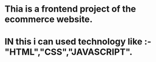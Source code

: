 # Thia is a frontend project of the ecommerce website.
# IN this i can used technology like :- "HTML","CSS","JAVASCRIPT".
